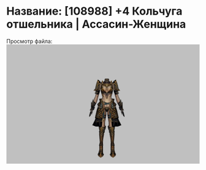 # Название: [108988] +4 Кольчуга отшельника | Ассасин-Женщина

Просмотр файла:
![p070033.png](p070033.png)